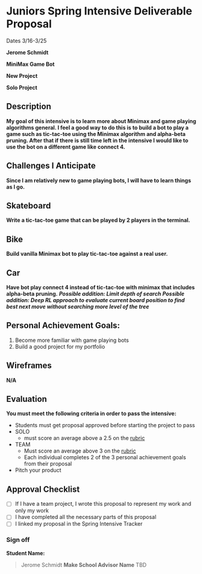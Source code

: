 # Juniors Spring Intensive Deliverable Proposal

Dates 3/16-3/25

**Jerome Schmidt**


**MiniMax Game Bot**


**New Project**


**Solo Project**


## Description

**My goal of this intensive is to learn more about Minimax and game playing algorithms general. I feel a good way to do this is to build a bot to play a game such as tic-tac-toe using the Minimax algorithm and alpha-beta pruning. After that if there is still time left in the intensive I would like to use the bot on a different game like connect 4.**


## Challenges I Anticipate

**Since I am relatively new to game playing bots, I will have to learn things as I go.**

## Skateboard
**Write a tic-tac-toe game that can be played by 2 players in the terminal.**

## Bike
**Build vanilla Minimax bot to play tic-tac-toe against a real user.**

## Car
**Have bot play connect 4 instead of tic-tac-toe with minimax that includes alpha-beta pruning.**
***Possible addition: Limit depth of search***
***Possible addition: Deep RL approach to evaluate current board position to find best next move without searching more level of the tree***


## Personal Achievement Goals:

1. Become more familiar with game playing bots
2. Build a good project for my portfolio


## Wireframes

**N/A**


## Evaluation

**You must meet the following criteria in order to pass the intensive:**

- Students must get proposal approved before starting the project to pass
- SOLO
    - must score an average above a 2.5 on the [rubric]
- TEAM
    - Must score an average above 3 on the [rubric]
    - Each individual completes 2 of the 3 personal achievement goals from their proposal
- Pitch your product

[rubric]:https://docs.google.com/document/d/1IOQDmohLBEBT-hyr-2vgw1mbZUNsq3fHxVfH0oRmVt0/edit


## Approval Checklist
- [ ] If I have a team project, I wrote this proposal to represent my work and only my work
- [ ] I have completed all the necessary parts of this proposal
- [ ] I linked my proposal in the Spring Intensive Tracker

### Sign off

**Student Name:**                
> Jerome Schmidt
**Make School Advisor Name**
> TBD
